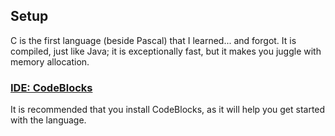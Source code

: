 ## Setup

C is the first language (beside Pascal) that I learned... and forgot. It is compiled, just like Java; it is
exceptionally fast, but it makes you juggle with memory allocation.

### [IDE: CodeBlocks](https://github.com/MislavJaksic/KnowledgeRepository/tree/master/IntegratedDevelopmentEnvironment/CodeBlocks)

It is recommended that you install CodeBlocks, as it will help you get started with the language.
